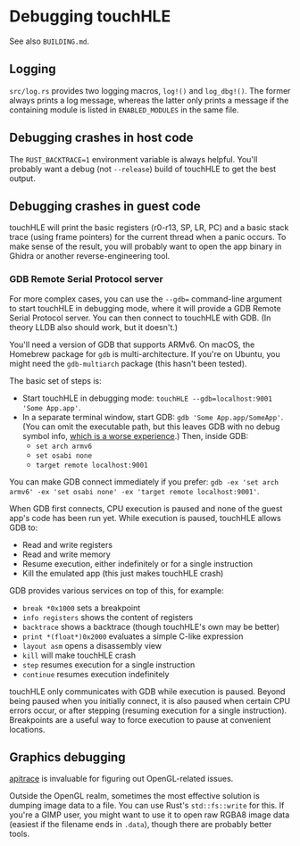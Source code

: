 # Debugging touchHLE

See also `BUILDING.md`.

## Logging

`src/log.rs` provides two logging macros, `log!()` and `log_dbg!()`. The former always prints a log message, whereas the latter only prints a message if the containing module is listed in `ENABLED_MODULES` in the same file.

## Debugging crashes in host code

The `RUST_BACKTRACE=1` environment variable is always helpful. You'll probably want a debug (not `--release`) build of touchHLE to get the best output.

## Debugging crashes in guest code

touchHLE will print the basic registers (r0-r13, SP, LR, PC) and a basic stack trace (using frame pointers) for the current thread when a panic occurs. To make sense of the result, you will probably want to open the app binary in Ghidra or another reverse-engineering tool.

### GDB Remote Serial Protocol server

For more complex cases, you can use the `--gdb=` command-line argument to start touchHLE in debugging mode, where it will provide a GDB Remote Serial Protocol server. You can then connect to touchHLE with GDB. (In theory LLDB also should work, but it doesn't.)

You'll need a version of GDB that supports ARMv6. On macOS, the Homebrew package for `gdb` is multi-architecture. If you're on Ubuntu, you might need the `gdb-multiarch` package (this hasn't been tested).

The basic set of steps is:

* Start touchHLE in debugging mode: `touchHLE --gdb=localhost:9001 'Some App.app'`.
* In a separate terminal window, start GDB: `gdb 'Some App.app/SomeApp'`. (You can omit the executable path, but this leaves GDB with no debug symbol info, [which is a worse experience](https://sourceware.org/bugzilla/show_bug.cgi?id=30234).) Then, inside GDB:
  * `set arch armv6`
  * `set osabi none`
  * `target remote localhost:9001`

You can make GDB connect immediately if you prefer: `gdb -ex 'set arch armv6' -ex 'set osabi none' -ex 'target remote localhost:9001'`.

When GDB first connects, CPU execution is paused and none of the guest app's code has been run yet. While execution is paused, touchHLE allows GDB to:

* Read and write registers
* Read and write memory
* Resume execution, either indefinitely or for a single instruction
* Kill the emulated app (this just makes touchHLE crash)

GDB provides various services on top of this, for example:

* `break *0x1000` sets a breakpoint
* `info registers` shows the content of registers
* `backtrace` shows a backtrace (though touchHLE's own may be better)
* `print *(float*)0x2000` evaluates a simple C-like expression
* `layout asm` opens a disassembly view
* `kill` will make touchHLE crash
* `step` resumes execution for a single instruction
* `continue` resumes execution indefinitely

touchHLE only communicates with GDB while execution is paused. Beyond being paused when you initially connect, it is also paused when certain CPU errors occur, or after stepping (resuming execution for a single instruction). Breakpoints are a useful way to force execution to pause at convenient locations.

## Graphics debugging

[apitrace](https://apitrace.github.io/) is invaluable for figuring out OpenGL-related issues.

Outside the OpenGL realm, sometimes the most effective solution is dumping image data to a file. You can use Rust's `std::fs::write` for this. If you're a GIMP user, you might want to use it to open raw RGBA8 image data (easiest if the filename ends in `.data`), though there are probably better tools.
